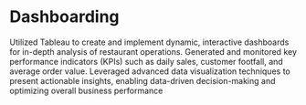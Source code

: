 # Dashboarding

Utilized Tableau to create and implement dynamic, interactive dashboards for in-depth analysis of restaurant operations. Generated and monitored key performance indicators (KPIs) such as daily sales, customer footfall, and average order value. Leveraged advanced data visualization techniques to present actionable insights, enabling data-driven decision-making and optimizing overall business performance
